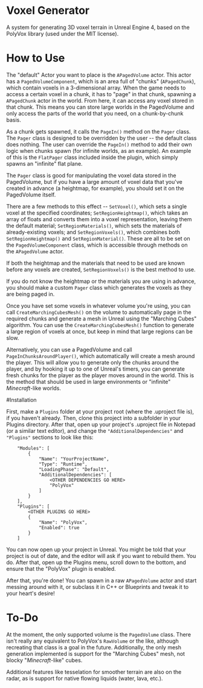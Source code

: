 # Voxel Generator
A system for generating 3D voxel terrain in Unreal Engine 4, based on the PolyVox library (used under the MIT license).

# How to Use
The "default" Actor you want to place is the `APagedVolume` actor. This actor has a `PagedVolumeComponent`, which is an area full of "chunks" (`APagedChunk`), which contain voxels in a 3-dimensional array. When the game needs to access a certain voxel in a chunk, it has to "page" in that chunk, spawning a `APagedChunk` actor in the world. From here, it can access any voxel stored in that chunk. This means you can store large worlds in the PagedVolume and only access the parts of the world that you need, on a chunk-by-chunk basis.

As a chunk gets spawned, it calls the `PageIn()` method on the `Pager` class. The `Pager` class is designed to be overridden by the user -- the default class does nothing. The user can override the `PageIn()` method to add their own logic when chunks spawn (for infinite worlds, as an example). An example of this is the `FlatPager` class included inside the plugin, which simply spawns an "infinite" flat plane.

The `Pager` class is good for manipulating the voxel data stored in the PagedVolume, but if you have a large amount of voxel data that you've created in advance (a heightmap, for example), you should set it on the PagedVolume itself.

There are a few methods to this effect -- `SetVoxel()`, which sets a single voxel at the specified coordinates; `SetRegionHeightmap()`, which takes an array of floats and converts them into a voxel representation, leaving them the default material; `SetRegionMaterials()`, which sets the materials of already-existing voxels; and `SetRegionVoxels()`, which combines both `SetRegionHeightmap()` and `SetRegionMaterial()`. These are all to be set on the `PagedVolumeComponent` class, which is accessible through methods on the `APagedVolume` actor.

If both the heightmap and the materials that need to be used are known before any voxels are created, `SetRegionVoxels()` is the best method to use.

If you do not know the heightmap or the materials you are using in advance, you should make a custom `Pager` class which generates the voxels as they are being paged in.

Once you have set some voxels in whatever volume you're using, you can call `CreateMarchingCubesMesh()` on the volume to automatically page in the required chunks and generate a mesh in Unreal using the "Marching Cubes" algorithm. You can use the `CreateMarchingCubesMesh()` function to generate a large region of voxels at once, but keep in mind that large regions can be slow.

Alternatively, you can use a PagedVolume and call `PageInChunksAroundPlayer()`, which automatically will create a mesh around the player. This will allow you to generate only the chunks around the player, and by hooking it up to one of Unreal's timers, you can generate fresh chunks for the player as the player moves around in the world. This is the method that should be used in large environments or "infinite" *Minecraft*-like worlds.

#Installation

First, make a `Plugins` folder at your project root (where the .uproject file is), if you haven't already. Then, clone this project into a subfolder in your Plugins directory. After that, open up your project's .uproject file in Notepad (or a similar text editor), and change the `"AdditionalDependencies"` and `"Plugins"` sections to look like this:

```
	"Modules": [
		{
			"Name": "YourProjectName",
			"Type": "Runtime",
			"LoadingPhase": "Default",
			"AdditionalDependencies": [
				<OTHER DEPENDENCIES GO HERE>
				"PolyVox"
			]
		}
	],
	"Plugins": [
		<OTHER PLUGINS GO HERE>
		{
			"Name": "PolyVox",
			"Enabled": true
		}
	]
```

You can now open up your project in Unreal. You might be told that your project is out of date, and the editor will ask if you want to rebuild them. You do. After that, open up the Plugins menu, scroll down to the bottom, and ensure that the "PolyVox" plugin is enabled.

After that, you're done! You can spawn in a raw `APagedVolume` actor and start messing around with it, or subclass it in C++ or Blueprints and tweak it to your heart's desire!

# To-Do

At the moment, the only supported volume is the `PagedVolume` class. There isn't really any equivalent to PolyVox's `RawVolume` or the like, although recreating that class is a goal in the future. Additionally, the only mesh generation implemented is support for the "Marching Cubes" mesh, not blocky "*Minecraft*-like" cubes.

Additional features like tesselation for smoother terrain are also on the radar, as is support for native flowing liquids (water, lava, etc.).